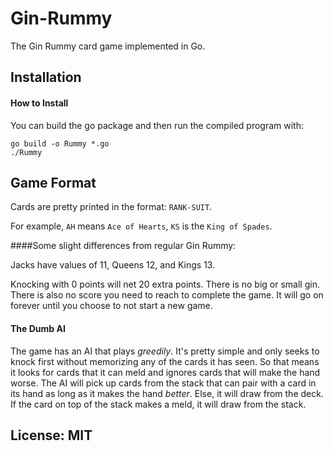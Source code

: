 # Gin-Rummy
The Gin Rummy card game implemented in Go.

## Installation

#### How to Install

You can build the go package and then run the compiled program with:

```
go build -o Rummy *.go
./Rummy
```

## Game Format

Cards are pretty printed in the format: `RANK-SUIT`.

For example, `AH` means `Ace of Hearts`, `KS` is the `King of Spades`.

####Some slight differences from regular Gin Rummy:

Jacks have values of 11, Queens 12, and Kings 13.

Knocking with 0 points will net 20 extra points. There is no big or small gin. There is also no score you need to reach to complete the game. It will go on forever until you choose to not start a new game.

#### The Dumb AI

The game has an AI that plays *greedily*. It's pretty simple and only seeks to knock first without memorizing any of the cards it has seen. So that means it looks for cards that it can meld and ignores cards that will make the hand worse. The AI will pick up cards from the stack that can pair with a card in its hand as long as it makes the hand *better*. Else, it will draw from the deck. If the card on top of the stack makes a meld, it will draw from the stack.

## License: MIT
